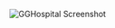 ![GGHospital Screenshot](https://github.com/SanemAydin13/GGHospital/assets/114601052/65991e97-57fa-4341-b9dd-b36eef552f06)
